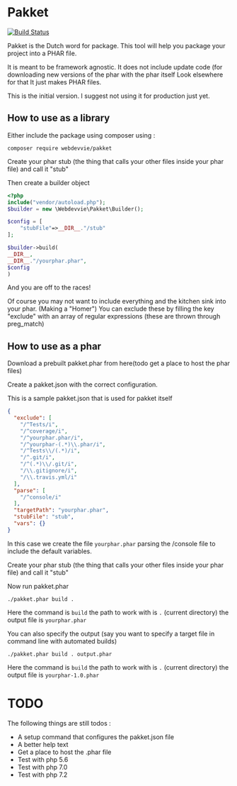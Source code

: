 Pakket
======
[![Build Status](https://travis-ci.org/webdevvie/pakket.svg?branch=master)](https://travis-ci.org/webdevvie/pakket)

Pakket is the Dutch word for package. This tool will help you package your project into a PHAR file.

It is meant to be framework agnostic.
It does not include update code (for downloading new versions of the phar with the phar itself Look elsewhere for that
It just makes PHAR files.

This is the initial version. I suggest not using it for production just yet.


How to use as a library
-----------------------

Either include the package using composer using :
```
composer require webdevvie/pakket
```

Create your phar stub (the thing that calls your other files inside your phar file) and call it "stub"

Then create a builder object

```php
<?php
include("vendor/autoload.php");
$builder = new \Webdevvie\Pakket\Builder();

$config = [
    "stubFile"=>__DIR__."/stub"
];

$builder->build(
__DIR__,
__DIR__."/yourphar.phar",
$config
)
```

And you are off to the races!

Of course you may not want to include everything and the kitchen sink into your phar. (Making a "Homer")
You can exclude these by filling the key "exclude" with an array of regular expressions (these are thrown through preg_match)


How to use as a phar
--------------------
Download a prebuilt pakket.phar from here(todo get a place to host the phar files)

Create a pakket.json with the correct configuration.

This is a sample pakket.json that is used for pakket itself
```json
{
  "exclude": [
    "/^Tests/i",
    "/^coverage/i",
    "/^yourphar.phar/i",
    "/^yourphar-(.*)\\.phar/i",
    "/^Tests\\/(.*)/i",
    "/^.git/i",
    "/^(.*)\\/.git/i",
    "/\\.gitignore/i",
    "/\\.travis.yml/i"
  ],
  "parse": [
    "/^console/i"
  ],
  "targetPath": "yourphar.phar",
  "stubFile": "stub",
  "vars": {}
}
```
In this case we create the file `yourphar.phar` parsing the /console file to include the default variables.

Create your phar stub (the thing that calls your other files inside your phar file) and call it "stub"

Now run pakket.phar
```
./pakket.phar build .
```
Here the command is  `build` the path to work with is `.` (current directory) the output file is `yourphar.phar`

You can also specify the output (say you want to specify a target file in command line with automated builds)

```
./pakket.phar build . output.phar
```

Here the command is  `build` the path to work with is `.` (current directory) the output file is `yourphar-1.0.phar`



TODO
====
The following things are still todos :
 - A setup command that configures the pakket.json file
 - A better help text
 - Get a place to host the .phar file
 - Test with php 5.6
 - Test with php 7.0
 - Test with php 7.2
